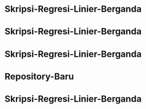 # Skripsi-Regresi-Linier-Berganda
# Skripsi-Regresi-Linier-Berganda
# Skripsi-Regresi-Linier-Berganda
# Repository-Baru
# Skripsi-Regresi-Linier-Berganda
